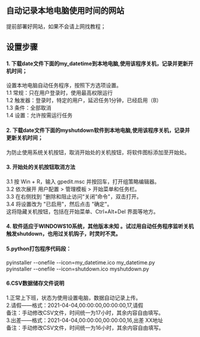 ## 自动记录本地电脑使用时间的网站 

提前部署好网站，如果不会请上网找教程；    


  ## 设置步骤
#### 1. 下载date文件下面的my_datetime到本地电脑,使用该程序关机，记录并更新开机时间；  
设置本地电脑自动任务程序，按照下方选项设置。    
1.1 常规：只在用户登录时，使用最高权限运行   
1.2 触发器：登录时，特定的用户，延迟任务1分钟，已经启用（B）   
1.3 条件：全部取消    
1.4 设置：允许按需运行任务     
#### 2. 下载date文件下面的myshutdown软件到本地电脑,使用该程序关机，记录并更新关机时间；
 为防止使用系统关机按钮，取消开始处的关机按钮，将软件图标添加至开始处。  
#### 3.  开始处的关机按钮取消方法  
 3.1 按 Win + R，输入 gpedit.msc 并按回车，打开组策略编辑器。  
 3.2 依次展开 用户配置 > 管理模板 > 开始菜单和任务栏。  
 3.3 在右侧找到 "删除和阻止访问“关闭”命令"，双击打开。  
 3.4 将设置改为 "已启用"，然后点击 "确定"。  
这将隐藏关机按钮，包括在开始菜单、Ctrl+Alt+Del 界面等地方。
#### 4. 软件适应于WINDOWS10系统，其他版本未知 。试过用自动任务程序监听关机触发shutdown，也用过关机钩子，时灵时不灵。
#### 5.python打包程序代码段：   
pyinstaller --onefile --icon=my_datetime.ico my_datetime.py   
pyinstaller --onefile --icon=shutdown.ico myshutdown.py   

#### 6.CSV数据储存文件说明
1.正常上下班，状态为使用设置电脑，数据自动记录上传。    
2.请假——格式：2021-04-04,00:00:00,00:00:00,17,请假    
备注：手动修改CSV文件，时间统一为17小时，其余内容自由填写。    
3.出差——格式：2021-04-04,00:00:00,00:00:00,16,出差 XX地址    
 备注：手动修改CSV文件，时间统一为16小时，其余内容自由填写。


